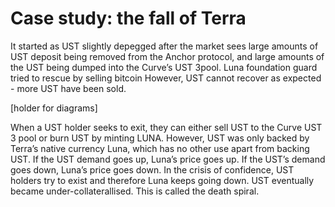 # Case study: the fall of Terra
It started as UST slightly depegged after the market sees large amounts of UST deposit being removed from the Anchor protocol, and large amounts of the UST being dumped into the Curve’s UST 3pool. Luna foundation guard tried to rescue by selling bitcoin However, UST cannot recover as expected - more UST have been sold.

[holder for diagrams]

When a UST holder seeks to exit, they can either sell UST to the Curve UST 3 pool or burn UST by minting LUNA. However, UST was only backed by Terra’s native currency Luna, which has no other use apart from backing UST. If the UST demand goes up, Luna’s price goes up. If the UST’s demand goes down, Luna’s price goes down. In the crisis of confidence, UST holders try to exist and therefore Luna keeps going down. UST eventually became under-collaterallised. This is called the death spiral. 

